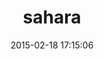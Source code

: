 ---
layout: post
title:  "sahara"
repo:   "jedi4ever/sahara"
date:   2015-02-18 17:15:06
gemurl: http://github.com/jedi4ever/sahara/
---
